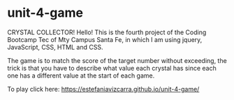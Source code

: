 
# unit-4-game


CRYSTAL COLLECTOR!
Hello! This is the fourth project of the Coding Bootcamp Tec of Mty Campus Santa Fe, in which I am using jquery, JavaScript, CSS, HTML and CSS.

The game is to match the score of the target number without exceeding, the trick is that you have to describe what value each crystal has since each one has a different value at the start of each game.




To play click here: https://estefaniavizcarra.github.io/unit-4-game/ 



